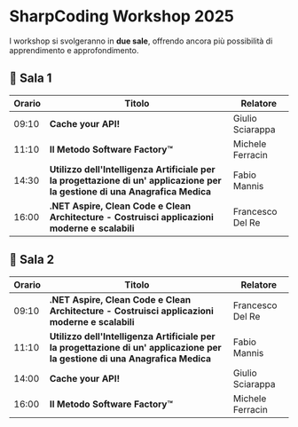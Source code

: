 # SharpCoding Workshop 2025

I workshop si svolgeranno in **due sale**, offrendo ancora più possibilità di apprendimento e approfondimento.  

## 📍 Sala 1  
| Orario  | Titolo | Relatore |
|---------|----------------------------------------------|--------------------|
| 09:10   | **Cache your API!** | Giulio Sciarappa |
| 11:10   | **Il Metodo Software Factory™** | Michele Ferracin |
| 14:30   | **Utilizzo dell'Intelligenza Artificiale per la progettazione di un' applicazione per la gestione di una Anagrafica Medica** | Fabio Mannis |
| 16:00   | **.NET Aspire, Clean Code e Clean Architecture - Costruisci applicazioni moderne e scalabili** | Francesco Del Re |

## 📍 Sala 2  
| Orario  | Titolo | Relatore |
|---------|----------------------------------------------|--------------------|
| 09:10   | **.NET Aspire, Clean Code e Clean Architecture - Costruisci applicazioni moderne e scalabili** | Francesco Del Re |
| 11:10   | **Utilizzo dell'Intelligenza Artificiale per la progettazione di un' applicazione per la gestione di una Anagrafica Medica** | Fabio Mannis |
| 14:00   | **Cache your API!** | Giulio Sciarappa |
| 16:00   | **Il Metodo Software Factory™** | Michele Ferracin |
